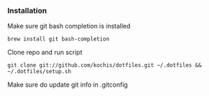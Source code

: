 ### Installation

Make sure git bash completion is installed

`brew install git bash-completion`

Clone repo and run script

`git clone git://github.com/kochis/dotfiles.git ~/.dotfiles && ~/.dotfiles/setup.sh`

Make sure do update git info in .gitconfig